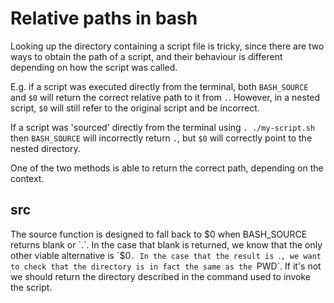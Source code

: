 # Relative paths in bash

Looking up the directory containing a script file is tricky, since there are two ways to obtain the path of a script, and their behaviour is different depending on how the script was called.

E.g. if a script was executed directly from the terminal, both `BASH_SOURCE` and `$0` will return the correct relative path to it from `.`. However, in a nested script, `$0` will still refer to the original script and be incorrect.

If a script was 'sourced' directly from the terminal using `. ./my-script.sh` then `BASH_SOURCE` will incorrectly return `.`, but `$0` will correctly point to the nested directory.

One of the two methods is able to return the correct path, depending on the context.

## src

The source function is designed to fall back to $0 when BASH_SOURCE returns blank or `.`. In the case that blank is returned, we know that the only other viable alternative is `$0`. In the case that the result is `.`, we want to check that the directory is in fact the same as the `PWD`. If it's not we should return the directory described in the command used to invoke the script.